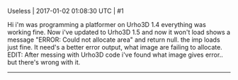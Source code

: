 Useless | 2017-01-02 01:08:30 UTC | #1

Hi i'm was programming a platformer on Urho3D 1.4 everything was working fine. Now i've updated to Urho3D 1.5 and now it won't load shows a message "ERROR: Could not allocate area" and return null. the imp loads just fine. It need's a better error output, what image are failing to allocate. EDIT: After messing with Urho3D code i've found what image gives error.. but there's wrong with it.

-------------------------

